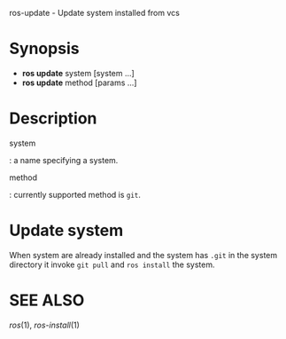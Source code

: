 ros-update - Update system installed from vcs

# Synopsis

* **ros update** system [system ...]
* **ros update** method [params ...]

# Description

system

  : a name specifying a system.

method

  : currently supported method is `git`.

# Update system

When system are already installed and the system has `.git` in the system directory it invoke `git pull` and `ros install` the system.

# SEE ALSO
_ros_(1), _ros-install_(1)
